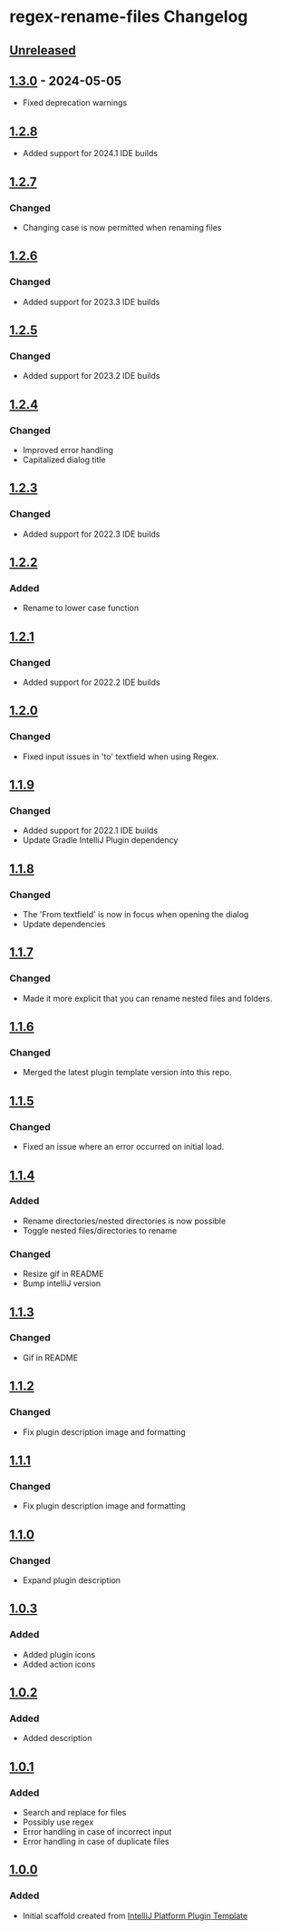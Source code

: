<!-- Keep a Changelog guide -> https://keepachangelog.com -->

# regex-rename-files Changelog

## [Unreleased]

## [1.3.0] - 2024-05-05

- Fixed deprecation warnings

## [1.2.8]

- Added support for 2024.1 IDE builds

## [1.2.7]

### Changed

- Changing case is now permitted when renaming files

## [1.2.6]

### Changed

- Added support for 2023.3 IDE builds

## [1.2.5]

### Changed

- Added support for 2023.2 IDE builds

## [1.2.4]

### Changed

- Improved error handling
- Capitalized dialog title

## [1.2.3]

### Changed

- Added support for 2022.3 IDE builds

## [1.2.2]

### Added

- Rename to lower case function

## [1.2.1]

### Changed

- Added support for 2022.2 IDE builds

## [1.2.0]

### Changed

- Fixed input issues in 'to' textfield when using Regex.

## [1.1.9]

### Changed

- Added support for 2022.1 IDE builds
- Update Gradle IntelliJ Plugin dependency

## [1.1.8]

### Changed

- The 'From textfield' is now in focus when opening the dialog
- Update dependencies

## [1.1.7]

### Changed

- Made it more explicit that you can rename nested files and folders.

## [1.1.6]

### Changed

- Merged the latest plugin template version into this repo.

## [1.1.5]

### Changed

- Fixed an issue where an error occurred on initial load.

## [1.1.4]

### Added

- Rename directories/nested directories is now possible
- Toggle nested files/directories to rename

### Changed

- Resize gif in README
- Bump intelliJ version

## [1.1.3]

### Changed

- Gif in README

## [1.1.2]

### Changed

- Fix plugin description image and formatting

## [1.1.1]

### Changed

- Fix plugin description image and formatting

## [1.1.0]

### Changed

- Expand plugin description

## [1.0.3]

### Added

- Added plugin icons
- Added action icons

## [1.0.2]

### Added

- Added description

## [1.0.1]

### Added

- Search and replace for files
- Possibly use regex
- Error handling in case of incorrect input
- Error handling in case of duplicate files

## [1.0.0]

### Added

- Initial scaffold created from [IntelliJ Platform Plugin Template](https://github.com/JetBrains/intellij-platform-plugin-template)

[Unreleased]: https://github.com/Bryanx/regex-rename-files/compare/v1.3.0...HEAD
[1.3.0]: https://github.com/Bryanx/regex-rename-files/compare/v1.2.8...v1.3.0
[1.2.8]: https://github.com/Bryanx/regex-rename-files/compare/v1.2.7...v1.2.8
[1.2.7]: https://github.com/Bryanx/regex-rename-files/compare/v1.2.6...v1.2.7
[1.2.6]: https://github.com/Bryanx/regex-rename-files/compare/v1.2.5...v1.2.6
[1.2.5]: https://github.com/Bryanx/regex-rename-files/compare/v1.2.4...v1.2.5
[1.2.4]: https://github.com/Bryanx/regex-rename-files/compare/v1.2.3...v1.2.4
[1.2.3]: https://github.com/Bryanx/regex-rename-files/compare/v1.2.2...v1.2.3
[1.2.2]: https://github.com/Bryanx/regex-rename-files/compare/v1.2.1...v1.2.2
[1.2.1]: https://github.com/Bryanx/regex-rename-files/compare/v1.2.0...v1.2.1
[1.2.0]: https://github.com/Bryanx/regex-rename-files/compare/v1.1.9...v1.2.0
[1.1.9]: https://github.com/Bryanx/regex-rename-files/compare/v1.1.8...v1.1.9
[1.1.8]: https://github.com/Bryanx/regex-rename-files/compare/v1.1.7...v1.1.8
[1.1.7]: https://github.com/Bryanx/regex-rename-files/compare/v1.1.6...v1.1.7
[1.1.6]: https://github.com/Bryanx/regex-rename-files/compare/v1.1.5...v1.1.6
[1.1.5]: https://github.com/Bryanx/regex-rename-files/compare/v1.1.4...v1.1.5
[1.1.4]: https://github.com/Bryanx/regex-rename-files/compare/v1.1.3...v1.1.4
[1.1.3]: https://github.com/Bryanx/regex-rename-files/compare/v1.1.2...v1.1.3
[1.1.2]: https://github.com/Bryanx/regex-rename-files/compare/v1.1.1...v1.1.2
[1.1.1]: https://github.com/Bryanx/regex-rename-files/compare/v1.1.0...v1.1.1
[1.1.0]: https://github.com/Bryanx/regex-rename-files/compare/v1.0.3...v1.1.0
[1.0.3]: https://github.com/Bryanx/regex-rename-files/compare/v1.0.2...v1.0.3
[1.0.2]: https://github.com/Bryanx/regex-rename-files/compare/v1.0.1...v1.0.2
[1.0.1]: https://github.com/Bryanx/regex-rename-files/compare/v1.0.0...v1.0.1
[1.0.0]: https://github.com/Bryanx/regex-rename-files/commits/v1.0.0
